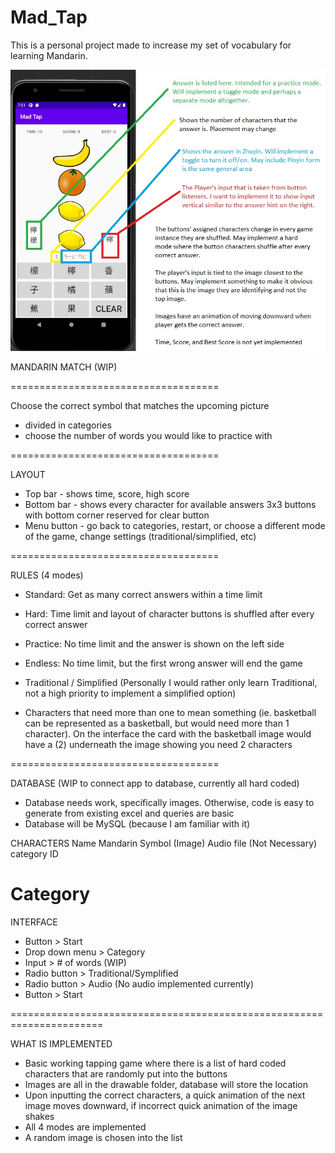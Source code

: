 # Mad_Tap

This is a personal project made to increase my set of vocabulary for learning Mandarin. 

![app explanation image](game_interface_explanation.jpg)

MANDARIN MATCH (WIP)

====================================

Choose the correct symbol that matches the upcoming picture
- divided in categories
- choose the number of words you would like to practice with

====================================

LAYOUT
- Top bar - shows time, score, high score
- Bottom bar - shows every character for available answers 3x3 buttons with bottom corner reserved for clear button
- Menu button - go back to categories, restart, or choose a different mode of the game, change settings (traditional/simplified, etc)

====================================

RULES (4 modes)
- Standard: Get as many correct answers within a time limit
- Hard: Time limit and layout of character buttons is shuffled after every correct answer
- Practice: No time limit and the answer is shown on the left side
- Endless: No time limit, but the first wrong answer will end the game

- Traditional / Simplified (Personally I would rather only learn Traditional, not a high priority to implement a simplified option)
- Characters that need more than one to mean something (ie. basketball can be represented as a basketball, but would need more than 1 character). On the interface the card with the basketball image would have a (2) underneath the image showing you need 2 characters

====================================

DATABASE (WIP to connect app to database, currently all hard coded)
- Database needs work, specifically images. Otherwise, code is easy to generate from existing excel and queries are basic
- Database will be MySQL (because I am familiar with it)

CHARACTERS
Name
Mandarin 
Symbol (Image)
Audio file (Not Necessary)
category ID

Category
================================

INTERFACE
- Button > Start
- Drop down menu > Category
- Input > # of words (WIP)
- Radio button > Traditional/Symplified
- Radio button > Audio (No audio implemented currently)
- Button > Start

======================================================================

WHAT IS IMPLEMENTED
- Basic working tapping game where there is a list of hard coded characters that are randomly put into the buttons 
- Images are all in the drawable folder, database will store the location
- Upon inputting the correct characters, a quick animation of the next image moves downward, if incorrect quick animation of the image shakes
- All 4 modes are implemented
- A random image is chosen into the list
